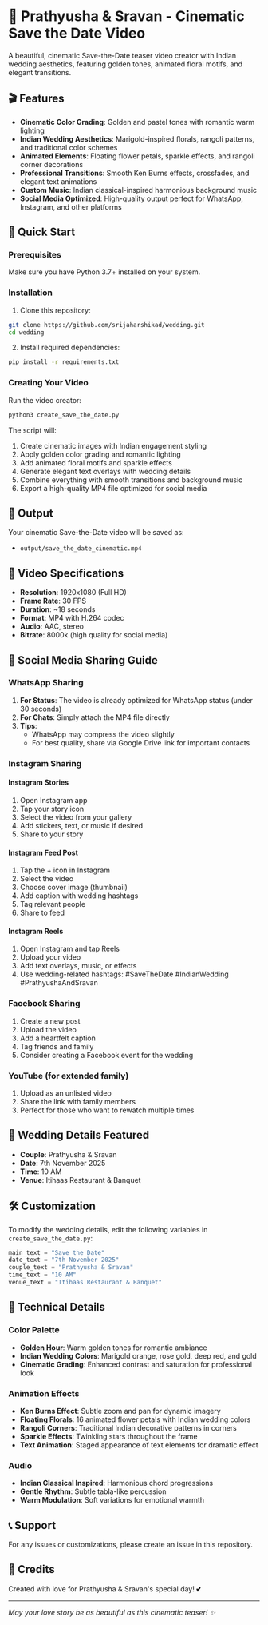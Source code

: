 # 💍 Prathyusha & Sravan - Cinematic Save the Date Video

A beautiful, cinematic Save-the-Date teaser video creator with Indian wedding aesthetics, featuring golden tones, animated floral motifs, and elegant transitions.

## 🎬 Features

- **Cinematic Color Grading**: Golden and pastel tones with romantic warm lighting
- **Indian Wedding Aesthetics**: Marigold-inspired florals, rangoli patterns, and traditional color schemes
- **Animated Elements**: Floating flower petals, sparkle effects, and rangoli corner decorations
- **Professional Transitions**: Smooth Ken Burns effects, crossfades, and elegant text animations
- **Custom Music**: Indian classical-inspired harmonious background music
- **Social Media Optimized**: High-quality output perfect for WhatsApp, Instagram, and other platforms

## 🚀 Quick Start

### Prerequisites

Make sure you have Python 3.7+ installed on your system.

### Installation

1. Clone this repository:
```bash
git clone https://github.com/srijaharshikad/wedding.git
cd wedding
```

2. Install required dependencies:
```bash
pip install -r requirements.txt
```

### Creating Your Video

Run the video creator:
```bash
python3 create_save_the_date.py
```

The script will:
1. Create cinematic images with Indian engagement styling
2. Apply golden color grading and romantic lighting
3. Add animated floral motifs and sparkle effects
4. Generate elegant text overlays with wedding details
5. Combine everything with smooth transitions and background music
6. Export a high-quality MP4 file optimized for social media

## 📁 Output

Your cinematic Save-the-Date video will be saved as:
- `output/save_the_date_cinematic.mp4`

## 🎨 Video Specifications

- **Resolution**: 1920x1080 (Full HD)
- **Frame Rate**: 30 FPS
- **Duration**: ~18 seconds
- **Format**: MP4 with H.264 codec
- **Audio**: AAC, stereo
- **Bitrate**: 8000k (high quality for social media)

## 📱 Social Media Sharing Guide

### WhatsApp Sharing

1. **For Status**: The video is already optimized for WhatsApp status (under 30 seconds)
2. **For Chats**: Simply attach the MP4 file directly
3. **Tips**: 
   - WhatsApp may compress the video slightly
   - For best quality, share via Google Drive link for important contacts

### Instagram Sharing

#### Instagram Stories
1. Open Instagram app
2. Tap your story icon
3. Select the video from your gallery
4. Add stickers, text, or music if desired
5. Share to your story

#### Instagram Feed Post
1. Tap the + icon in Instagram
2. Select the video
3. Choose cover image (thumbnail)
4. Add caption with wedding hashtags
5. Tag relevant people
6. Share to feed

#### Instagram Reels
1. Open Instagram and tap Reels
2. Upload your video
3. Add text overlays, music, or effects
4. Use wedding-related hashtags: #SaveTheDate #IndianWedding #PrathyushaAndSravan

### Facebook Sharing
1. Create a new post
2. Upload the video
3. Add a heartfelt caption
4. Tag friends and family
5. Consider creating a Facebook event for the wedding

### YouTube (for extended family)
1. Upload as an unlisted video
2. Share the link with family members
3. Perfect for those who want to rewatch multiple times

## 🎯 Wedding Details Featured

- **Couple**: Prathyusha & Sravan
- **Date**: 7th November 2025
- **Time**: 10 AM  
- **Venue**: Itihaas Restaurant & Banquet

## 🛠️ Customization

To modify the wedding details, edit the following variables in `create_save_the_date.py`:

```python
main_text = "Save the Date"
date_text = "7th November 2025"
couple_text = "Prathyusha & Sravan"
time_text = "10 AM"
venue_text = "Itihaas Restaurant & Banquet"
```

## 🎨 Technical Details

### Color Palette
- **Golden Hour**: Warm golden tones for romantic ambiance
- **Indian Wedding Colors**: Marigold orange, rose gold, deep red, and gold
- **Cinematic Grading**: Enhanced contrast and saturation for professional look

### Animation Effects
- **Ken Burns Effect**: Subtle zoom and pan for dynamic imagery
- **Floating Florals**: 16 animated flower petals with Indian wedding colors
- **Rangoli Corners**: Traditional Indian decorative patterns in corners
- **Sparkle Effects**: Twinkling stars throughout the frame
- **Text Animation**: Staged appearance of text elements for dramatic effect

### Audio
- **Indian Classical Inspired**: Harmonious chord progressions
- **Gentle Rhythm**: Subtle tabla-like percussion
- **Warm Modulation**: Soft variations for emotional warmth

## 📞 Support

For any issues or customizations, please create an issue in this repository.

## 🎉 Credits

Created with love for Prathyusha & Sravan's special day! 💕

---

*May your love story be as beautiful as this cinematic teaser! ✨*
